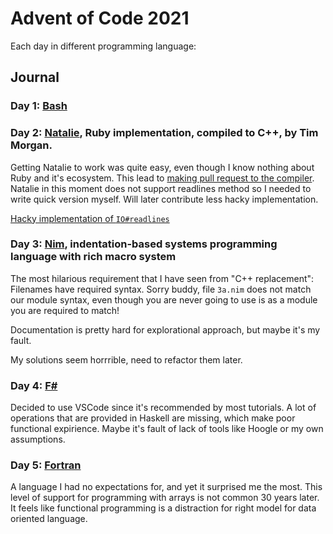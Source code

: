 # Advent of Code 2021

Each day in different programming language:

## Journal

### Day 1: [Bash](https://www.gnu.org/software/bash/)

### Day 2: [Natalie](https://natalie-lang.org/), Ruby implementation, compiled to C++, by Tim Morgan.

Getting Natalie to work was quite easy, even though I know nothing about Ruby and it's ecosystem. This lead to [making pull request to the compiler](https://github.com/seven1m/natalie/pull/261). Natalie in this moment does not support readlines method so I needed to write quick version myself. Will later contribute less hacky implementation.

[Hacky implementation of `IO#readlines`](https://github.com/RobertBendun/natalie/commit/fab1a3c89424150f29171625bb54214db6cb3955)

### Day 3: [Nim](https://nim-lang.org/), indentation-based systems programming language with rich macro system

The most hilarious requirement that I have seen from "C++ replacement": Filenames have required syntax. Sorry buddy, file `3a.nim` does not match our module syntax, even though you are never going to use is as a module you are required to match!

Documentation is pretty hard for explorational approach, but maybe it's my fault.

My solutions seem horrrible, need to refactor them later.

### Day 4: [F#](https://fsharp.org/)

Decided to use VSCode since it's recommended by most tutorials. A lot of operations that are provided in Haskell are missing, which make poor functional expirience. Maybe it's fault of lack of tools like Hoogle or my own assumptions.

### Day 5: [Fortran](https://fortran-lang.org/)

A language I had no expectations for, and yet it surprised me the most. This level of support for programming with arrays is not common 30 years later. It feels like functional programming is a distraction for right model for data oriented language.
